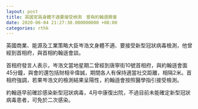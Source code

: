```yaml
---
layout: post
title: 英國官員身體不適要接受檢測　曾與約翰遜開會
date: 2020-06-04 21:27:30.000000000 +08:00
categories: rthk
---
```


英國商業、能源及工業策略大臣岑浩文身體不適、要接受新型冠狀病毒檢測，他曾經到首相府，與首相約翰遜會談。

首相府發言人表示，岑浩文當地星期二曾經到唐寧街10號首相府，與約翰遜會面45分鐘，與會的還包括財相辛偉誠，期間各人有保持適當社交距離，相隔2米。首相府強調，若果岑浩文的檢測結果呈陽性，約翰遜會按照醫學指引接受檢測。

約翰遜早前確診感染新型冠狀病毒，4月中康復出院，不過目前未能確定新型冠狀病毒患者，可免於二次感染。
